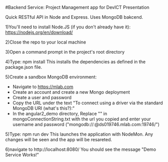 #Backend Service: Project Management app for DevICT Presentation

Quick RESTful API in Node and Express. Uses MongoDB bakcend.

1)You'll need to install Node.JS (if you don't already have it): https://nodejs.org/en/download/

2)Close the repo to your local machine

3)Open a command prompt in the project's root directory

4)Type: npm install This installs the dependencies as defined in the package.json file.

5)Create a sandbox MongoDB environment: 
+ Navigate to https://mlab.com 
+ Create an account and create a new Mongo deployment 
+ Create a user and password 
+ Copy the URL under the text "To connect using a driver via the standard MongoDB URI (what's this?):" 
+ In the angular2_demo directory, Replace "<yourConnectionString>" in mongoConnectionString.txt with the url you copied and enter your username and password ("mongodb://<dbuser>:<dbpassword>@ds019746.mlab.com:19746/<example>")

5)Type: npm run dev This launches the application with NodeMon. Any changes will be seen and the app will be resareted.

6)navigate to http://localhost:8080/ You should see the message "Demo Service Works!"
